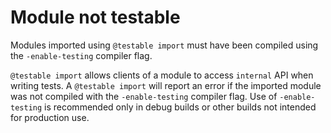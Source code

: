 # Module not testable

Modules imported using `@testable import` must have been compiled using the `-enable-testing` compiler flag.

`@testable import` allows clients of a module to access `internal` API when writing tests. A `@testable import` will report an error if the imported module was not compiled with the `-enable-testing` compiler flag. Use of `-enable-testing` is recommended only in debug builds or other builds not intended for production use.